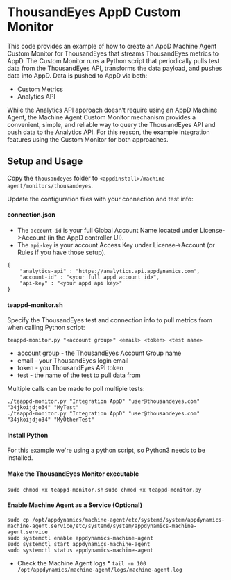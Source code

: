 # ThousandEyes AppD Custom Monitor

This code provides an example of how to create an AppD Machine Agent Custom Monitor for ThousandEyes that streams ThousandEyes metrics to AppD. The Custom Monitor runs a Python script that periodically pulls test data from the ThousandEyes API, transforms the data payload, and pushes data into AppD. Data is pushed to AppD via both:

* Custom Metrics
* Analytics API 

While the Analytics API approach doesn’t require using an AppD Machine Agent, the Machine Agent Custom Monitor mechanism provides a convenient, simple, and reliable way to query the ThousandEyes API and push data to the Analytics API. For this reason, the example integration features using the Custom Monitor for both approaches.

## Setup and Usage

Copy the `thousandeyes` folder to `<appdinstall>/machine-agent/monitors/thousandeyes`. 

Update the configuration files with your connection and test info:

#### connection.json

* The `account-id` is your full Global Account Name located under License->Account (in the AppD controller UI).
* The `api-key` is your account Access Key under License->Account (or Rules if you have those setup).

```
{
	"analytics-api" : "https://analytics.api.appdynamics.com",
	"account-id" : "<your full appd account id>", 
	"api-key" : "<your appd api key>"
}
```

#### teappd-monitor.sh
Specify the ThousandEyes test and connection info to pull metrics from when calling Python script:

`teappd-monitor.py "<account group>" <email> <token> <test name> `

* account group - the ThousandEyes Account Group name
* email - your ThousandEyes login email
* token - you ThousandEyes API token
* test - the name of the test to pull data from

Multiple calls can be made to poll multiple tests:

```
./teappd-monitor.py "Integration AppD" "user@thousandeyes.com" "34jkoijdjo34" "MyTest"
./teappd-monitor.py "Integration AppD" "user@thousandeyes.com" "34jkoijdjo34" "MyOtherTest"
```

#### Install Python
For this example we're using a python script, so Python3 needs to be installed.

#### Make the ThousandEyes Monitor executable
`sudo chmod +x teappd-monitor.sh`
`sudo chmod +x teappd-monitor.py`

#### Enable Machine Agent as a Service (Optional)

```
sudo cp /opt/appdynamics/machine-agent/etc/systemd/system/appdynamics-machine-agent.service/etc/systemd/system/appdynamics-machine-agent.service
sudo systemctl enable appdynamics-machine-agent
sudo systemctl start appdynamics-machine-agent
sudo systemctl status appdynamics-machine-agent
```

* Check the Machine Agent logs *
`tail -n 100 /opt/appdynamics/machine-agent/logs/machine-agent.log`






